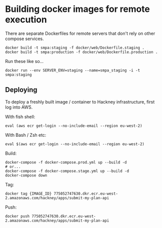 # Building docker images for remote execution

There are separate Dockerfiles for remote servers that don't rely on other compose services.

    docker build -t smpa:staging -f docker/web/Dockerfile.staging .
    docker build -t smpa:production -f docker/web/Dockerfile.production .

Run these like so...

    docker run --env SERVER_ENV=staging --name=smpa_staging -i -t smpa:staging


## Deploying

To deploy a freshly built image / container to Hackney infrastructure, first log into AWS.

With fish shell:

    eval (aws ecr get-login --no-include-email --region eu-west-2)

With Bash / Zsh etc:

    eval $(aws ecr get-login --no-include-email --region eu-west-2)

Build:

    docker-compose -f docker-compose.prod.yml up --build -d
    # or...
    docker-compose -f docker-compose.stage.yml up --build -d
    docker-compose down

Tag:

    docker tag {IMAGE_ID} 775052747630.dkr.ecr.eu-west-2.amazonaws.com/hackney/apps/submit-my-plan-api

Push:

    docker push 775052747630.dkr.ecr.eu-west-2.amazonaws.com/hackney/apps/submit-my-plan-api

